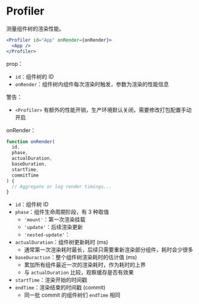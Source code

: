 # Profiler

测量组件树的渲染性能。

```jsx
<Profiler id="App" onRender={onRender}>
  <App />
</Profiler>
```

prop：

- `id`：组件树的 ID
- `onRender`：组件树内组件每次渲染时触发，参数为渲染的性能信息

警告：

- `<Profiler>` 有额外的性能开销，生产环境默认关闭，需要修改打包配置手动开启

onRender：

```js
function onRender(
  id,
  phase,
  actualDuration,
  baseDuration,
  startTime,
  commitTime
) {
  // Aggregate or log render timings...
}
```

- `id`：组件树 ID
- `phase`：组件生命周期阶段，有 3 种取值
  - `'mount'`：第一次渲染挂载
  - `'update'`：后续渲染更新
  - `'nested-update'`：
- `actualDuration`：组件树更新耗时 (ms)
  - 通常第一次渲染耗时最长，后续只需要重新渲染部分组件，耗时会少很多
- `baseDuraction`：整个组件树渲染耗时的估计值 (ms)
  - 累加所有组件最近一次的渲染耗时，作为耗时的上界
  - 与 `actualDuration` 比较，观察缓存是否有效果
- `startTime`：渲染开始的时间戳
- `endTime`：渲染结束的时间戳 (commit)
  - 同一批 commit 的组件树们 `endTime` 相同
